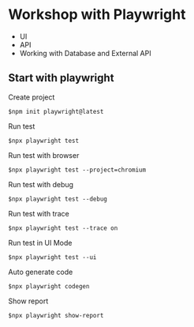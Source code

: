 # Workshop with Playwright
* UI
* API
* Working with Database and External API


## Start with playwright

Create project
```
$npm init playwright@latest
```

Run test
```
$npx playwright test
```

Run test with browser
```
$npx playwright test --project=chromium
```

Run test with debug
```
$npx playwright test --debug
```

Run test with trace
```
$npx playwright test --trace on
```

Run test in UI Mode
```
$npx playwright test --ui
```

Auto generate code
```
$npx playwright codegen
```

Show report
```
$npx playwright show-report
```
